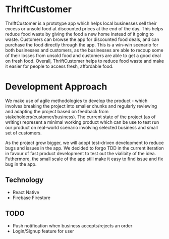 # ThriftCustomer

ThriftCustomer is a prototype app which helps local businesses sell their excess or unsold food at discounted prices at the end of the day. This helps reduce food waste by giving the food a new home instead of it going to waste. Customers can browse the app for discounted food deals, and can purchase the food directly through the app. This is a win-win scenario for both businesses and customers, as the businesses are able to recoup some of their losses from unsold food and customers are able to get a good deal on fresh food. Overall, ThriftCustomer helps to reduce food waste and make it easier for people to access fresh, affordable food.

# Development Approach

We make use of agile methodologies to develop the product - which involves breaking the project into smaller chunks and regularly reviewing and adapting the project based on feedback from stakeholders(customer/business). The current state of the project (as of writing) represent a minimal working product which can be use to test run our product on real-world scenario involving selected business and small set of customers.

As the project grow bigger, we will adopt test-driven development to reduce bugs and issues in the app. We decided to forgo TDD in the current iteration in favour of fast product development to test out the vialibity of the idea. Futhermore, the small scale of the app still make it easy to find issue and fix bug in the app.

## Technology
* React Native
* Firebase Firestore

## TODO
* Push notification when business accepts/rejects an order
* Login/Signup feature for user

